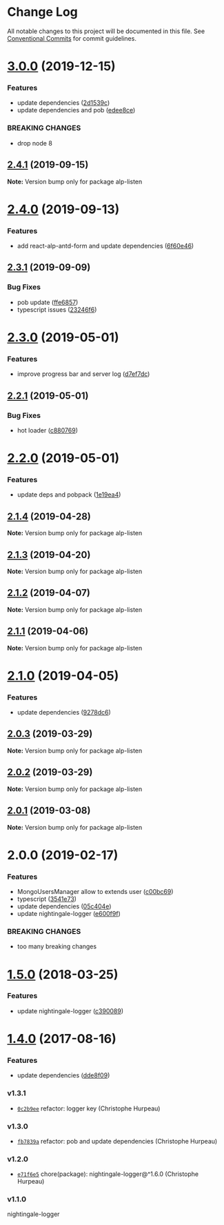 # Change Log

All notable changes to this project will be documented in this file.
See [Conventional Commits](https://conventionalcommits.org) for commit guidelines.

# [3.0.0](https://github.com/christophehurpeau/alp/compare/alp-listen@2.4.1...alp-listen@3.0.0) (2019-12-15)


### Features

* update dependencies ([2d1539c](https://github.com/christophehurpeau/alp/commit/2d1539c))
* update dependencies and pob ([edee8ce](https://github.com/christophehurpeau/alp/commit/edee8ce))


### BREAKING CHANGES

* drop node 8





## [2.4.1](https://github.com/christophehurpeau/alp/compare/alp-listen@2.4.0...alp-listen@2.4.1) (2019-09-15)

**Note:** Version bump only for package alp-listen





# [2.4.0](https://github.com/christophehurpeau/alp/compare/alp-listen@2.3.1...alp-listen@2.4.0) (2019-09-13)


### Features

* add react-alp-antd-form and update dependencies ([6f60e46](https://github.com/christophehurpeau/alp/commit/6f60e46))





## [2.3.1](https://github.com/christophehurpeau/alp/compare/alp-listen@2.3.0...alp-listen@2.3.1) (2019-09-09)


### Bug Fixes

* pob update ([ffe6857](https://github.com/christophehurpeau/alp/commit/ffe6857))
* typescript issues ([23246f6](https://github.com/christophehurpeau/alp/commit/23246f6))





# [2.3.0](https://github.com/christophehurpeau/alp/compare/alp-listen@2.2.1...alp-listen@2.3.0) (2019-05-01)


### Features

* improve progress bar and server log ([d7ef7dc](https://github.com/christophehurpeau/alp/commit/d7ef7dc))





## [2.2.1](https://github.com/christophehurpeau/alp/compare/alp-listen@2.2.0...alp-listen@2.2.1) (2019-05-01)


### Bug Fixes

* hot loader ([c880769](https://github.com/christophehurpeau/alp/commit/c880769))





# [2.2.0](https://github.com/christophehurpeau/alp/compare/alp-listen@2.1.4...alp-listen@2.2.0) (2019-05-01)


### Features

* update deps and pobpack ([1e19ea4](https://github.com/christophehurpeau/alp/commit/1e19ea4))





## [2.1.4](https://github.com/christophehurpeau/alp/compare/alp-listen@2.1.3...alp-listen@2.1.4) (2019-04-28)

**Note:** Version bump only for package alp-listen





## [2.1.3](https://github.com/christophehurpeau/alp/compare/alp-listen@2.1.2...alp-listen@2.1.3) (2019-04-20)

**Note:** Version bump only for package alp-listen





## [2.1.2](https://github.com/christophehurpeau/alp/compare/alp-listen@2.1.1...alp-listen@2.1.2) (2019-04-07)

**Note:** Version bump only for package alp-listen





## [2.1.1](https://github.com/christophehurpeau/alp/compare/alp-listen@2.1.0...alp-listen@2.1.1) (2019-04-06)

**Note:** Version bump only for package alp-listen





# [2.1.0](https://github.com/christophehurpeau/alp/compare/alp-listen@2.0.3...alp-listen@2.1.0) (2019-04-05)


### Features

* update dependencies ([9278dc6](https://github.com/christophehurpeau/alp/commit/9278dc6))





## [2.0.3](https://github.com/christophehurpeau/alp/compare/alp-listen@2.0.2...alp-listen@2.0.3) (2019-03-29)

**Note:** Version bump only for package alp-listen





## [2.0.2](https://github.com/christophehurpeau/alp/compare/alp-listen@2.0.1...alp-listen@2.0.2) (2019-03-29)

**Note:** Version bump only for package alp-listen





## [2.0.1](https://github.com/christophehurpeau/alp/compare/alp-listen@2.0.0...alp-listen@2.0.1) (2019-03-08)

**Note:** Version bump only for package alp-listen





# 2.0.0 (2019-02-17)


### Features

* MongoUsersManager allow to extends user ([c00bc69](https://github.com/christophehurpeau/alp/commit/c00bc69))
* typescript ([3541e73](https://github.com/christophehurpeau/alp/commit/3541e73))
* update dependencies ([05c404e](https://github.com/christophehurpeau/alp/commit/05c404e))
* update nightingale-logger ([e600f9f](https://github.com/christophehurpeau/alp/commit/e600f9f))


### BREAKING CHANGES

* too many breaking changes





<a name="1.5.0"></a>
# [1.5.0](https://github.com/alpjs/alp-listen/compare/v1.4.0...v1.5.0) (2018-03-25)


### Features

* update nightingale-logger ([c390089](https://github.com/alpjs/alp-listen/commit/c390089))


<a name="1.4.0"></a>
# [1.4.0](https://github.com/alpjs/alp-listen/compare/v1.3.1...v1.4.0) (2017-08-16)


### Features

* update dependencies ([dde8f09](https://github.com/alpjs/alp-listen/commit/dde8f09))


### v1.3.1

- [`0c2b9ee`](https://github.com/alpjs/alp-listen/commit/0c2b9ee0e013cec79d00ab11e1d4a90261cf081c) refactor: logger key (Christophe Hurpeau)

### v1.3.0

- [`fb7839a`](https://github.com/alpjs/alp-listen/commit/fb7839aed9ace717bfa983cbfe2ebeab2b1533de) refactor: pob and update dependencies (Christophe Hurpeau)

### v1.2.0

- [`e71f6e5`](https://github.com/alpjs/alp-listen/commit/e71f6e538457f0a0e1c1ac99b707a0296ad1eca0) chore(package): nightingale-logger@^1.6.0 (Christophe Hurpeau)

### v1.1.0

nightingale-logger
